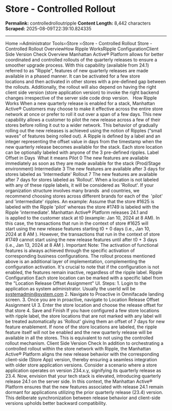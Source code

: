 # Store - Controlled Rollout

**Permalink:** controlledrolloutripple
**Content Length:** 8,442 characters
**Scraped:** 2025-08-09T22:39:10.824335

---

Home &rsaquo;&rsaquo;Administrator Tools&rsaquo;&rsaquo;Store ››Store - Controlled Rollout Store - Controlled Rollout OverviewHow Ripple WorksRipple ConfigurationClient Side&nbsp;Version Check Overview Manhattan Active&reg; Platform&nbsp;allows for better coordinated and controlled rollouts of the quarterly releases to ensure a smoother upgrade process. With this capability (available from 24.1) referred to as &quot;Ripple&quot;, features of new quarterly releases are made available in a phased manner. It can be activated for a few store locations&nbsp;and then activated in other stores with a pre-defined gap between the rollouts. Additionally, the rollout will also depend on having the right client side&nbsp;version (store application&nbsp;version) to invoke the right backend changes irrespective of the server side code drop version. &nbsp; How Ripple Works When a new quarterly release is enabled&nbsp;for a stack, Manhattan Active&reg;&nbsp;Customers may choose to make it effective across the entire store network at once or prefer to roll it out over a span of a few days. This&nbsp;new capability allows a customer to pilot the new release&nbsp;across a few of their stores&nbsp;before rolling it out to a wider network. This behavior of gradually rolling out the new releases&nbsp;is achieved using the notion of Ripples (&ldquo;small waves&rdquo; of features&nbsp;being rolled out). A Ripple is defined by a label&nbsp;and an integer representing the offset value in days from the timestamp when the new quarterly release&nbsp;becomes available for the&nbsp;stack. Each store location can be optionally labeled with anyone of&nbsp;the&nbsp;3 pre-defined ripples. Label Offset in Days &nbsp;What it means Pilot 0 The new features are available immediately as soon as they are made available for the stack (Prod/Stage environment) Intermediate 3 The new features are available after 3 days for stores labeled as &#39;Intermediate&#39; Rollout 7 The new features are available after 7 days for stores labeled as &#39;Rollout&#39;. When a location is not labeled with any of these ripple labels, it will be considered as &#39;Rollout&#39;. If your organization structure involves many brands&nbsp; and countries, we recommend&nbsp;choosing&nbsp;stores across different brands&nbsp;for each of the&nbsp; &#39;pilot&#39; and &#39;intermediate&#39; ripples. An example: Assume that the store #1625 is labeled with the Ripple &#39;pilot&#39; whereas the store #1749 is labeled with the Ripple &#39;intermediate&#39;. Manhattan Active&reg; Platform releases 24.1&nbsp;and is&nbsp;applied to the customer stack at t0 (example: Jan 10, 2024&nbsp;at 8 AM). In this case, the transactions that run in the context of store #1625 will start&nbsp;using the new release features starting t0 + 0 days (i.e., Jan 10, 2024&nbsp;at 8 AM ). However, the transactions that run in the context of store #1749 cannot start using the new release features until after t0 + 3 days (i.e., Jan 13, 2024&nbsp;at 8 AM ). Important Note:&nbsp;The activation of functional features is always achieved through the specific activation of corresponding business configurations. The rollout process mentioned above&nbsp;is an additional layer of implementation, complementing the configuration activation. It&#39;s crucial to note that if the configuration is not enabled, the features remain inactive, regardless of the ripple label. Ripple Configuration Each store location can be marked with a specific label from the &quot;Location Release Offset Assignment&quot;&nbsp;UI. Steps: 1. Login to the application as system administrator. Usually the userId will be systemadmin@system.com 2. Navigate to Proactive in Omnifacade landing screen. 3. Once you&nbsp;are in proactive,&nbsp;navigate to Location Release Offset Assignment UI 3. Enter the store location and choose the release offset for that store 4. Save and Finish If you have configured a few store locations with ripple label, the store locations&nbsp;that are not marked with any label will be treated automatically as &#39;Rollout&#39; giving them an offset of 7 days for new feature enablement. If none of the store locations are labeled, the ripple feature itself will not be enabled and the new quarterly release will be available in all the stores. This is equivalent to not using the controlled rollout mechanism. Client Side&nbsp;Version Check In addition to orchestrating a controlled rollout within the store network with Ripple, the Manhattan Active&reg; Platform aligns the new release behavior with the corresponding client-side (Store App) version, thereby ensuring a seamless integration with older store application versions. Consider a scenario where a store application operates on version 234.x.y, signifying its&nbsp;quarterly release as 23.4. Now, envision that your tech stack is elevated, introducing quarterly release 24.1 on the server side. In this context, the Manhattan Active&reg; Platform ensures that the new features associated with release 24.1 remain dormant for applications utilizing the prior quarterly release (23.4) version. This deliberate synchronization between release behavior and client-side versions upholds better backward compatibility.